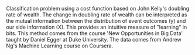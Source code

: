 Classification problem using a cost function based on John Kelly's doubling rate of wealth.  The change in doubling rate of wealth can be interpreted as the mutual information between the distribution of event outcomes (y) and
our side information (X).  This provides an intuitive measure of "learning" in bits. This method comes from the course 'New Opportunities in Big Data' taught by Daniel Egger at Duke University.  The data comes from Andrew Ng's Machine Learning course on Coursera.
